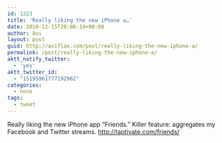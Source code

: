 ```yaml
---
id: 1223
title: 'Really liking the new iPhone a…'
date: 2010-12-15T20:06:14+00:00
author: Avi
layout: post
guid: http://aviflax.com/post/really-liking-the-new-iphone-a/
permalink: /post/really-liking-the-new-iphone-a/
aktt_notify_twitter:
  - 'yes'
aktt_twitter_id:
  - "15195961777192962"
categories:
  - none
tags:
  - tweet
---
```

Really liking the new iPhone app “Friends.” Killer feature: aggregates my Facebook and Twitter streams. <a href="http://taptivate.com/friends/" rel="nofollow">http://taptivate.com/friends/</a>